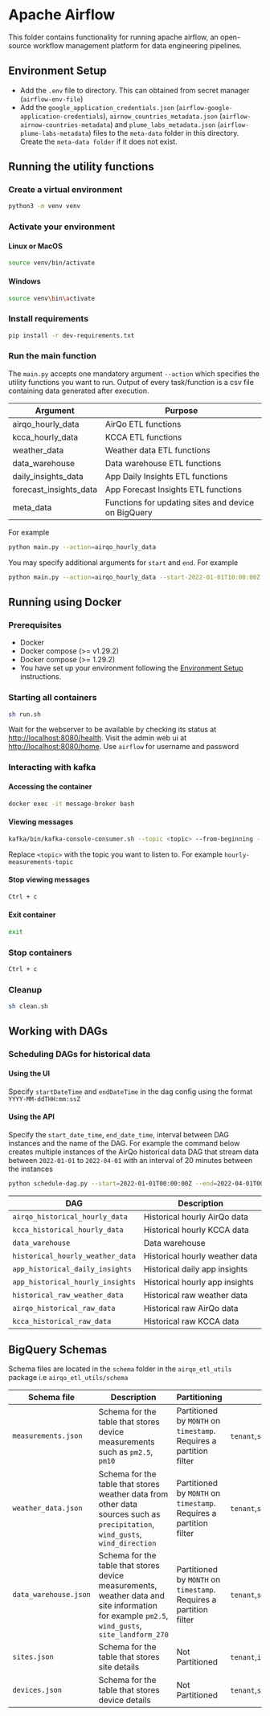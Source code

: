 # Apache Airflow

This folder contains functionality for running apache airflow, an open-source workflow management platform for data
engineering pipelines.

## Environment Setup

- Add the `.env` file to directory. This can obtained from secret manager (`airflow-env-file`)
- Add the `google_application_credentials.json` (`airflow-google-application-credentials`), `airnow_countries_metadata.json` (`airflow-airnow-countries-metadata`) and `plume_labs_metadata.json` (`airflow-plume-labs-metadata`) files to the `meta-data` folder in this directory. Create the `meta-data folder` if it does not exist. 

## Running the utility functions

### Create a virtual environment

```bash
python3 -m venv venv
```

### Activate your environment

#### Linux or MacOS

```bash
source venv/bin/activate
```

#### Windows

```bash
source venv\bin\activate
```

### Install requirements

```bash
pip install -r dev-requirements.txt
```

### Run the main function

The `main.py` accepts one mandatory argument `--action` which specifies the utility functions you want to run. Output of
every task/function is a csv file containing data generated after execution.

| Argument         | Purpose|
|---------------------------|------------------|
| airqo_hourly_data | AirQo ETL functions |
| kcca_hourly_data | KCCA ETL functions   |
| weather_data | Weather data ETL functions   |
| data_warehouse | Data warehouse ETL functions   |
| daily_insights_data | App Daily Insights ETL functions   |
| forecast_insights_data | App Forecast Insights ETL functions   |
| meta_data | Functions for updating sites and device on BigQuery   |

For example

```bash
python main.py --action=airqo_hourly_data
```

You may specify additional arguments for `start` and `end`. For example

```bash
python main.py --action=airqo_hourly_data --start-2022-01-01T10:00:00Z --end=2022-01-01T17:00:00Z
```

## Running using Docker

### Prerequisites

- Docker
- Docker compose (>= v1.29.2)
- Docker compose (>= 1.29.2)
- You have set up your environment following the [Environment Setup](#environment-setup)  instructions.

### Starting all containers

```bash
sh run.sh  
```

Wait for the webserver to be available by checking its status at <http://localhost:8080/health>. Visit the admin web ui
at <http://localhost:8080/home>. Use `airflow` for username and password

### Interacting with kafka

#### Accessing the container

```bash
docker exec -it message-broker bash
```

#### Viewing messages

```bash
kafka/bin/kafka-console-consumer.sh --topic <topic> --from-beginning --bootstrap-server localhost:9092
```

Replace ```<topic>``` with the topic you want to listen to. For example ```hourly-measurements-topic```

#### Stop viewing messages

```bash
Ctrl + c
```

#### Exit container

```bash
exit
```

### Stop containers

```bash
Ctrl + c
```

### Cleanup

```bash
sh clean.sh  
```

## Working with DAGs

### Scheduling DAGs for historical data

#### Using the UI

Specify `startDateTime` and `endDateTime` in the dag config using the format `YYYY-MM-ddTHH:mm:ssZ`

#### Using the API

Specify the `start_date_time`, `end_date_time`, interval between DAG instances and the name of the DAG. For example the
command below creates multiple instances of the AirQo historical data DAG that stream data between `2022-01-01`
to `2022-04-01` with an interval of 20 minutes between the instances

```bash
python schedule-dag.py --start=2022-01-01T00:00:00Z --end=2022-04-01T00:00:00Z --logical_date_minutes_interval=20 --dag=airqo_historical_hourly_data
```

| DAG                                   | Description      |
|---------------------------------------|------------------|
| `airqo_historical_hourly_data`        | Historical hourly AirQo data |
| `kcca_historical_hourly_data`         | Historical hourly KCCA data |
| `data_warehouse`                      | Data warehouse |
| `historical_hourly_weather_data`      | Historical hourly weather data |
| `app_historical_daily_insights`       | Historical daily app insights |
| `app_historical_hourly_insights`      | Historical hourly app insights |
| `historical_raw_weather_data`         | Historical raw  weather data |
| `airqo_historical_raw_data`           | Historical raw AirQo data |
| `kcca_historical_raw_data`            | Historical raw KCCA data |

## BigQuery Schemas

Schema files are located in the `schema` folder in the `airqo_etl_utils` package i.e  `airqo_etl_utils/schema`

| Schema file               | Description      | Partitioning     | Clustering order       |
|---------------------------|------------------|------------------|------------------|
| `measurements.json` | Schema for the table that stores device measurements such as `pm2.5`, `pm10` | Partitioned by `MONTH` on `timestamp`. Requires a partition filter | `tenant`,`site_id`,`device`,`timestamp` |
| `weather_data.json` | Schema for the table that stores weather data from other data sources such as `precipitation`, `wind_gusts`, `wind_direction` | Partitioned by `MONTH` on `timestamp`. Requires a partition filter | `tenant`,`site_id`,`timestamp` |
| `data_warehouse.json` | Schema for the table that stores device measurements, weather data and site information for example `pm2.5`, `wind_gusts`, `site_landform_270`  | Partitioned by `MONTH` on `timestamp`. Requires a partition filter | `tenant`,`site_id`,`device_name`,`timestamp` |
| `sites.json` | Schema for the table that stores site details  | Not Partitioned | `tenant`,`id` |
| `devices.json` | Schema for the table that stores device details  | Not Partitioned | `tenant`,`site_id`,`id` |
